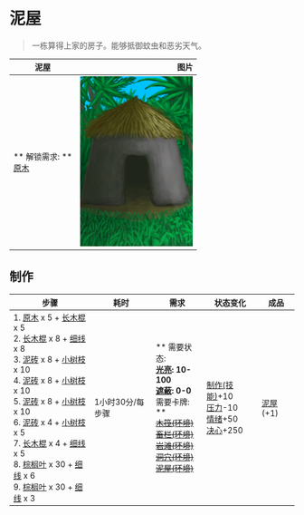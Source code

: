# 泥屋  
> 一栋算得上家的房子。能够抵御蚊虫和恶劣天气。  
  
  泥屋  |   图片   
 ----  |  ----:   
 ** 解锁需求: **<br>[原木](Log.md)  |  <img decoding="async" src="Sprite/MudHut.png" href="a.md" style="max-width:300px;max-height:300px;">   
  
## 制作  
步骤  |  耗时  |  需求  |  状态变化  |  成品  
----  |  ----  |  ----  |  ----  |  ----  
1. [原木](Log.md) x 5 + [长木棍](StickLong.md) x 5<br>2. [长木棍](StickLong.md) x 8 + [细线](CordFiber.md) x 8<br>3. [泥砖](MudBrick.md) x 8 + [小树枝](Sticks.md) x 10<br>4. [泥砖](MudBrick.md) x 8 + [小树枝](Sticks.md) x 10<br>5. [泥砖](MudBrick.md) x 8 + [小树枝](Sticks.md) x 10<br>6. [泥砖](MudBrick.md) x 4 + [小树枝](Sticks.md) x 5<br>7. [长木棍](StickLong.md) x 4 + [细线](CordFiber.md) x 5<br>8. [棕榈叶](PalmFronds.md) x 30 + [细线](CordFiber.md) x 6<br>9. [棕榈叶](PalmFronds.md) x 30 + [细线](CordFiber.md) x 3  |  1小时30分/每步骤  |  ** 需要状态: **<br>[光亮](Light.md): 10-100<br>[遮蔽](Sheltered.md): 0-0<br>** 需要卡牌: **<br>~~[木筏(环境)](Env_Raft.md)~~<br>~~[畜栏(环境)](Env_Enclosure.md)~~<br>~~[岩滩(环境)](Env_Rocks.md)~~<br>~~[洞穴(环境)](Env_CaveSea.md)~~<br>~~[泥屋(环境)](Env_MudHut.md)~~  |  [制作(技能)](Skill_Crafting.md)+10<br>[压力](Stress.md)-10<br>[情绪](Morale.md)+50<br>[决心](Determination.md)+250  |  [泥屋](MudHutEntrance.md)(+1)  
